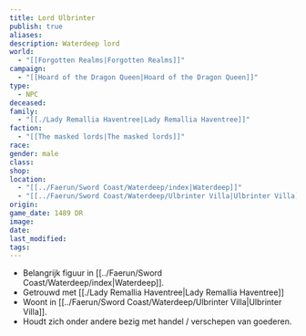```yaml
---
title: Lord Ulbrinter
publish: true
aliases: 
description: Waterdeep lord
world:
  - "[[Forgotten Realms|Forgotten Realms]]"
campaign:
  - "[[Hoard of the Dragon Queen|Hoard of the Dragon Queen]]"
type:
  - NPC
deceased: 
family:
  - "[[./Lady Remallia Haventree|Lady Remallia Haventree]]"
faction:
  - "[[The masked lords|The masked lords]]"
race: 
gender: male
class: 
shop: 
location:
  - "[[../Faerun/Sword Coast/Waterdeep/index|Waterdeep]]"
  - "[[../Faerun/Sword Coast/Waterdeep/Ulbrinter Villa|Ulbrinter Villa]]"
origin: 
game_date: 1489 DR
image: 
date: 
last_modified: 
tags: 
---
```

* Belangrijk figuur in [[../Faerun/Sword Coast/Waterdeep/index|Waterdeep]].
* Getrouwd met [[./Lady Remallia Haventree|Lady Remallia Haventree]] 
* Woont in [[../Faerun/Sword Coast/Waterdeep/Ulbrinter Villa|Ulbrinter Villa]].
* Houdt zich onder andere bezig met handel / verschepen van goederen.

